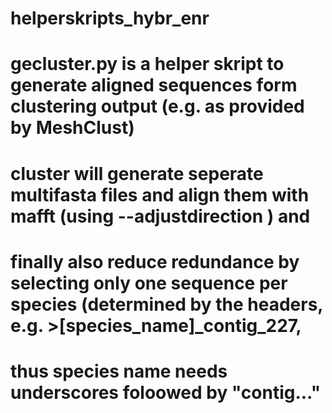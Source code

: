 # helperskripts_hybr_enr

# gecluster.py is a helper skript to generate aligned sequences form clustering output (e.g. as provided by MeshClust)
# cluster will generate seperate multifasta files and align them with mafft (using --adjustdirection ) and 
# finally also reduce redundance by selecting only one sequence per species (determined by the headers, e.g. >[species_name]_contig_227,
# thus species name needs underscores foloowed by "contig..."
